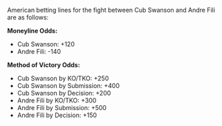 American betting lines for the fight between Cub Swanson and Andre Fili are as follows:

**Moneyline Odds:**
- Cub Swanson: +120
- Andre Fili: -140

**Method of Victory Odds:**
- Cub Swanson by KO/TKO: +250
- Cub Swanson by Submission: +400
- Cub Swanson by Decision: +200
- Andre Fili by KO/TKO: +300
- Andre Fili by Submission: +500
- Andre Fili by Decision: +150